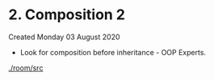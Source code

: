 # 2. Composition 2
Created Monday 03 August 2020


* Look for composition before inheritance - OOP Experts.

[./room/src](./2._Composition_2/room/src)

